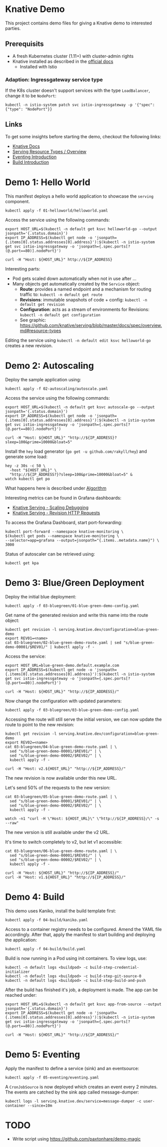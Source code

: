 # Knative Demo

This project contains demo files for giving a Knative demo to interested parties.

## Prerequisits

* A fresh Kubernetes cluster (1.11+) with cluster-admin rights
* Knative installed as described in the [official docs](https://github.com/knative/docs/blob/master/install/Knative-with-any-k8s.md)
  * Installed with Istio

### Adaption: Ingressgateway service type

If the K8s cluster doesn't support services with the type `LoadBalancer`, change it to be `NodePort`:

```
kubectl -n istio-system patch svc istio-ingressgateway -p '{"spec":{"type": "NodePort"}}
```

## Links

To get some insights before starting the demo, checkout the following links:

* [Knative Docs](https://github.com/knative/docs)
* [Serving Resource Types / Overview](https://github.com/knative/serving/blob/master/docs/spec/overview.md)
* [Eventing Introduction](https://github.com/knative/docs/blob/master/eventing/README.md)
* [Build Introduction](https://github.com/knative/docs/blob/master/build/README.md)

# Demo 1: Hello World

This manifest deploys a hello world application to showcase the `serving` component.

```
kubectl apply -f 01-helloworld/helloworld.yaml
```

Access the service using the following commands:

```
export HOST_URL=$(kubectl -n default get ksvc helloworld-go --output jsonpath='{.status.domain}')
export IP_ADDRESS=$(kubectl get node -o 'jsonpath={.items[0].status.addresses[0].address}'):$(kubectl -n istio-system get svc istio-ingressgateway -o 'jsonpath={.spec.ports[?(@.port==80)].nodePort}')

curl -H "Host: ${HOST_URL}" http://${IP_ADDRESS}
```

Interesting parts:
* Pod gets scaled down automatically when not in use after ...
* Many objects get automatically created by the `Service` object:
  * **Route**: provides a named endpoint and a mechanism for routing traffic to: `kubectl -n default get route`
  * **Revisions**: immutable snapshots of code + config: `kubectl -n default get revision`
  * **Configuration**: acts as a stream of environments for Revisions: `kubectl -n default get configuration`
  * See graphic: https://github.com/knative/serving/blob/master/docs/spec/overview.md#resource-types

Editing the service using `kubectl -n default edit ksvc helloworld-go` creates a new revision.

# Demo 2: Autoscaling

Deploy the sample application using:

```
kubectl apply -f 02-autoscaling/autoscale.yaml
```

Access the service using the following commands:

```
export HOST_URL=$(kubectl -n default get ksvc autoscale-go --output jsonpath='{.status.domain}')
export IP_ADDRESS=$(kubectl get node -o 'jsonpath={.items[0].status.addresses[0].address}'):$(kubectl -n istio-system get svc istio-ingressgateway -o 'jsonpath={.spec.ports[?(@.port==80)].nodePort}')

curl -H "Host: ${HOST_URL}" "http://${IP_ADDRESS}?sleep=100&prime=10000&bloat=5"
```

Install the `hey` load generator (`go get -u github.com/rakyll/hey`) and generate some load:

```
hey -z 30s -c 50 \
  -host "${HOST_URL}" \
  "http://${IP_ADDRESS?}?sleep=100&prime=10000&bloat=5" &
watch kubectl get po
```

What happens here is described under [Algorithm](https://github.com/knative/docs/tree/master/serving/samples/autoscale-go#algorithm)

Interesting metrics can be found in Grafana dashboards:

* [Knative Serving - Scaling Debugging](http://localhost:3000/d/u_-9SIMiz/knative-serving-scaling-debugging?orgId=1&refresh=5s&from=now-15m&to=now)
* [Knative Serving - Revision HTTP Requests](http://localhost:3000/d/im_gFbWik/knative-serving-revision-http-requests?refresh=5s&orgId=1)

To access the Grafana Dashboard, start port-forwarding:

```
kubectl port-forward --namespace knative-monitoring \
$(kubectl get pods --namespace knative-monitoring \
--selector=app=grafana --output=jsonpath="{.items..metadata.name}") \
3000
```

Status of autoscaler can be retrieved using:

```
kubectl get kpa
```

# Demo 3: Blue/Green Deployment

Deploy the initial blue deployment:

```
kubectl apply -f 03-bluegreen/01-blue-green-demo-config.yaml
```

Get name of the generated revision and write this name into the route object:

```
kubectl get revision -l serving.knative.dev/configuration=blue-green-demo
export REV01=<name>
cat 03-bluegreen/02-blue-green-demo-route.yaml | sed "s/blue-green-demo-00001/$REV01/" | kubectl apply -f -
```

Access the service:

```
export HOST_URL=blue-green-demo.default.example.com
export IP_ADDRESS=$(kubectl get node -o 'jsonpath={.items[0].status.addresses[0].address}'):$(kubectl -n istio-system get svc istio-ingressgateway -o 'jsonpath={.spec.ports[?(@.port==80)].nodePort}')

curl -H "Host: ${HOST_URL}" "http://${IP_ADDRESS}/"
```

Now change the configuration with updated parameters:

```
kubectl apply -f 03-bluegreen/03-blue-green-demo-config.yaml
```

Accessing the route will still serve the initial version, we can now update
the route to point to the new revision:

```
kubectl get revision -l serving.knative.dev/configuration=blue-green-demo
export REV02=<name>
cat 03-bluegreen/04-blue-green-demo-route.yaml | \
  sed "s/blue-green-demo-00001/$REV01/" | \
  sed "s/blue-green-demo-00002/$REV02/" | \
  kubectl apply -f -

curl -H "Host: v2.${HOST_URL}" "http://${IP_ADDRESS}/"
```

The new revision is now available under this new URL.

Let's send 50% of the requests to the new version:

```
cat 03-bluegreen/05-blue-green-demo-route.yaml | \
  sed "s/blue-green-demo-00001/$REV01/" | \
  sed "s/blue-green-demo-00002/$REV02/" | \
  kubectl apply -f -

watch -n1 "curl -H \"Host: ${HOST_URL}\" \"http://${IP_ADDRESS}/\" -s --raw"
```

The new version is still available under the v2 URL.

It's time to switch completely to v2, but let v1 accessible:

```
cat 03-bluegreen/06-blue-green-demo-route.yaml | \
  sed "s/blue-green-demo-00001/$REV01/" | \
  sed "s/blue-green-demo-00002/$REV02/" | \
  kubectl apply -f -

curl -H "Host: ${HOST_URL}" "http://${IP_ADDRESS}/"
curl -H "Host: v1.${HOST_URL}" "http://${IP_ADDRESS}/"
```

# Demo 4: Build

This demo uses Kaniko, install the build template first:

```
kubectl apply -f 04-build/kaniko.yaml
```

Access to a container registry needs to be configured. Amend the YAML file accordingly.
After that, apply the manifest to start building and deploying the application:

```
kubectl apply -f 04-build/build.yaml
```

Build is now running in a Pod using init containers. To view logs, use:

```
kubectl -n default logs <buildpod> -c build-step-credential-initializer
kubectl -n default logs <buildpod> -c build-step-git-source-0
kubectl -n default logs <buildpod> -c build-step-build-and-push
```

After the build has finished it's job, a deployment is made. The app can be reached under:

```
export HOST_URL=$(kubectl -n default get ksvc app-from-source --output jsonpath='{.status.domain}')
export IP_ADDRESS=$(kubectl get node -o 'jsonpath={.items[0].status.addresses[0].address}'):$(kubectl -n istio-system get svc istio-ingressgateway -o 'jsonpath={.spec.ports[?(@.port==80)].nodePort}')

curl -H "Host: ${HOST_URL}" "http://${IP_ADDRESS}/"
```

# Demo 5: Eventing

Apply the manifest to define a service (sink) and an eventsource:

```
kubectl apply -f 05-eventing/eventing.yaml
```

A `CronJobSource` is now deployed which creates an event every 2 minutes. The events are
catched by the sink app called message-dumper:

```
kubectl logs -l serving.knative.dev/service=message-dumper -c user-container --since=10m
```

# TODO

* Write script using https://github.com/paxtonhare/demo-magic
